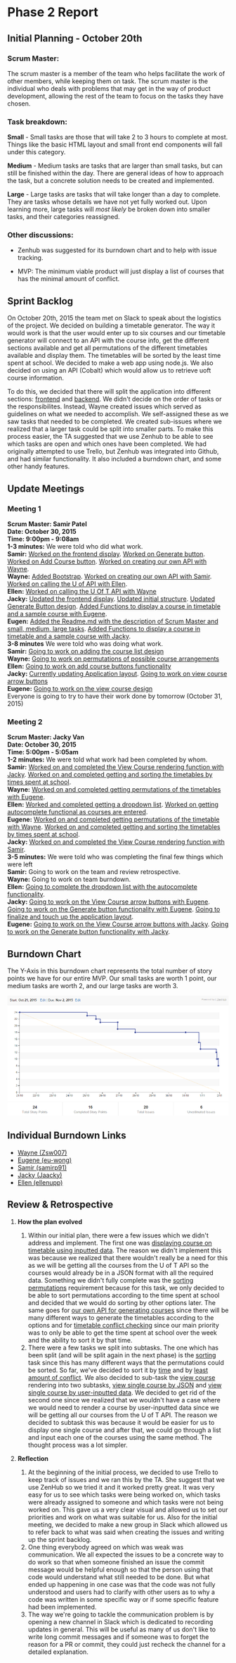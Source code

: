 # Phase 2 Report

## Initial Planning - October 20th
### Scrum Master:
The scrum master is a member of the team who helps facilitate the work of other members, while keeping them on task. The scrum master is the individual who deals with problems that may get in the way of product development, allowing the rest of the team to focus on the tasks they have chosen.

### Task breakdown:

**Small** - Small tasks are those that will take 2 to 3 hours to complete at most. Things like the basic HTML layout and small front end components will fall under this category.

**Medium** - Medium tasks are tasks that are larger than small tasks, but can still be finished within the day. There are general ideas of how to approach the task, but a concrete solution needs to be created and implemented.

**Large** - Large tasks are tasks that will take longer than a day to complete. They are tasks whose details we have not yet fully worked out. Upon learning more, large tasks will *most likely* be broken down into smaller tasks, and their categories reassigned.

### Other discussions:
- Zenhub was suggested for its burndown chart and to help with issue tracking.

- MVP: The minimum viable product will just display a list of courses that has the minimal amount of conflict.

## Sprint Backlog
On October 20th, 2015 the team met on Slack to speak about the logistics of the project. We decided on building a timetable generator. The way it would work is that the user would enter up to six courses and our timetable generator will connect to an API with the course info, get the different sections available and get all permutations of the different timetables available and display them. The timetables will be sorted by the least time spent at school. We decided to make a web app using node.js. We also decided on using an API (Cobalt) which would allow us to retrieve uoft course information.

To do this, we decided that there will split the application into different sections: [frontend](https://github.com/csc301-fall-2015/project-team12-L0101/issues?utf8=%E2%9C%93&q=+label%3Afrontend+) and [backend](https://github.com/csc301-fall-2015/project-team12-L0101/issues?utf8=%E2%9C%93&q=+label%3Abackend+). We didn't decide on the order of tasks or the responsibilites. Instead, Wayne created issues which served as guidelines on what we needed to accomplish. We self-assigned these as we saw tasks that needed to be completed. We created sub-issues where we realized that a larger task could be split into smaller parts. To make this process easier, the TA suggested that we use Zenhub to be able to see which tasks are open and which ones have been completed. We had originally attempted to use Trello, but Zenhub was integrated into Github, and had similar functionality. It also included a burndown chart, and some other handy features.

## Update Meetings

### Meeting 1
**Scrum Master: Samir Patel**  
**Date: October 30, 2015**  
**Time: 9:00pm - 9:08am**  
**1-3 minutes:** We were told who did what work.  
**Samir:** [Worked on the frontend display](https://github.com/csc301-fall-2015/project-team12-L0101/issues/5). [Worked on Generate button](https://github.com/csc301-fall-2015/project-team12-L0101/issues/8). [Worked on Add Course button](https://github.com/csc301-fall-2015/project-team12-L0101/issues/7). [Worked on creating our own API with Wayne](https://github.com/csc301-fall-2015/project-team12-L0101/issues/18).  
**Wayne:** [Added Bootstrap](https://github.com/csc301-fall-2015/project-team12-L0101/issues/23). [Worked on creating our own API with Samir](https://github.com/csc301-fall-2015/project-team12-L0101/issues/18). [Worked on calling the U of API with Ellen](https://github.com/csc301-fall-2015/project-team12-L0101/issues/15).  
**Ellen:** [Worked on calling the U Of T API with Wayne](https://github.com/csc301-fall-2015/project-team12-L0101/issues/15)  
**Jacky:** [Updated the frontend display](https://github.com/csc301-fall-2015/project-team12-L0101/issues/5). [Updated initial structure](https://github.com/csc301-fall-2015/project-team12-L0101/issues/7). [Updated Generate Button design](https://github.com/csc301-fall-2015/project-team12-L0101/issues/8). [Added Functions to display a course in timetable and a sample course with Eugene](https://github.com/csc301-fall-2015/project-team12-L0101/commit/d8afe919844e795add345ba7c8adb98f146bb316).  
**Eugen:** [Added the Readme.md with the description of Scrum Master and small, medium, large tasks](https://github.com/csc301-fall-2015/project-team12-L0101/commit/0e07a33a562cc161ccd14c9d06091aabe5ca288b). [Added Functions to display a course in timetable and a sample course with Jacky](https://github.com/csc301-fall-2015/project-team12-L0101/commit/d8afe919844e795add345ba7c8adb98f146bb316).  
**3-8 minutes** We were told who was doing what work.  
**Samir:** [Going to work on adding the course list design](https://github.com/csc301-fall-2015/project-team12-L0101/issues/19)  
**Wayne:** [Going to work on permutations of possible course arrangements](https://github.com/csc301-fall-2015/project-team12-L0101/issues/16)  
**Ellen:** [Going to work on add course buttons functionality](https://github.com/csc301-fall-2015/project-team12-L0101/issues/10)  
**Jacky:** [Currently updating Application layout](https://github.com/csc301-fall-2015/project-team12-L0101/issues/6). [Going to work on view course arrow buttons](https://github.com/csc301-fall-2015/project-team12-L0101/issues/13)  
**Eugene:** [Going to work on the view course design](https://github.com/csc301-fall-2015/project-team12-L0101/issues/9)  
Everyone is going to try to have their work done by tomorrow (October 31, 2015)

### Meeting 2
**Scrum Master: Jacky Van**  
**Date: October 30, 2015**  
**Time: 5:00pm - 5:05am**  
**1-2 minutes:** We were told what work had been completed by whom.  
**Samir:** [Worked on and completed the View Course rendering function with Jacky](https://github.com/csc301-fall-2015/project-team12-L0101/issues/12). [Worked on and completed getting and sorting the timetables by times spent at school](https://github.com/csc301-fall-2015/project-team12-L0101/issues/44).  
**Wayne:** [Worked on and completed getting permutations of the timetables with Eugene](https://github.com/csc301-fall-2015/project-team12-L0101/issues/16).  
**Ellen:** [Worked and completed getting a dropdown list](https://github.com/csc301-fall-2015/project-team12-L0101/issues/19). [Worked on getting autocomplete functional as courses are entered](https://github.com/csc301-fall-2015/project-team12-L0101/issues/10).  
**Eugene:** [Worked on and completed getting permutations of the timetable with Wayne](https://github.com/csc301-fall-2015/project-team12-L0101/issues/12). [Worked on and completed getting and sorting the timetables by times spent at school](https://github.com/csc301-fall-2015/project-team12-L0101/issues/44).  
**Jacky:** [Worked on and completed the View Course rendering function with Samir](https://github.com/csc301-fall-2015/project-team12-L0101/issues/12).  
**3-5 minutes:** We were told who was completing the final few things which were left  
**Samir:** Going to work on the team and review retrospective.  
**Wayne:** Going to work on team burndown.  
**Ellen:** [Going to complete the dropdown list with the autocomplete functionality](https://github.com/csc301-fall-2015/project-team12-L0101/issues/10).  
**Jacky:** [Going to work on the View Course arrow buttons with Eugene](https://github.com/csc301-fall-2015/project-team12-L0101/issues/13). [Going to work on the Generate button functionality with Eugene](https://github.com/csc301-fall-2015/project-team12-L0101/issues/11). [Going to finalize and touch up the application layout](https://github.com/csc301-fall-2015/project-team12-L0101/issues/6).  
**Eugene:**  [Going to work on the View Course arrow buttons with Jacky](https://github.com/csc301-fall-2015/project-team12-L0101/issues/13). [Going to work on the Generate button functionality with Jacky](https://github.com/csc301-fall-2015/project-team12-L0101/issues/11).

## Burndown Chart
The Y-Axis in this burndown chart represents the total number of story points we have for our entire MVP. Our small tasks are worth 1 point, our medium tasks are worth 2, and our large tasks are worth 3.

![team burndown](./burndown/team_burndown.png)

## Individual Burndown Links
* [Wayne (Zsw007)](./burndown/Zsw007.png)
* [Eugene (eu-wong)](./burndown/eu-wong.jpg)
* [Samir (samirp91)](./burndown/samirp91.jpg)
* [Jacky (Jaacky)](./burndown/Jaacky.jpg)
* [Ellen (ellenupp)](./burndown/ellenupp.png)

## Review & Retrospective
1.  **How the plan evolved**
    1. Within our initial plan, there were a few issues which we didn't address and 
    implement. The first one was [displaying course on timetable using inputted data](https://github.com/csc301-fall-2015/project-team12-L0101/issues/41). 
    The reason we didn't implement this was because we realized that there 
    wouldn't really be a need for this as we will be getting all the courses from the
    U of T API so the courses would already be in a JSON format with all the required
    data. Something we didn't fully complete was the [sorting permutations](https://github.com/csc301-fall-2015/project-team12-L0101/issues/44)
    requirement because for this task, we only decided to be able to sort permutations 
    according to the time spent at school and decided that we would do sorting by other
    options later. The same goes for [our own API for generating courses](https://github.com/csc301-fall-2015/project-team12-L0101/issues/17) since
    there will be many different ways to generate the timetables according to the
    options and for [timetable conflict checking](https://github.com/csc301-fall-2015/project-team12-L0101/issues/49) since our main priority was to
    only be able to get the time spent at school over the week and the ability to sort
    it by that time.
    2. There were a few tasks we split into subtasks. The one which has been split (and
    will be split again in the next phase) is the [sorting](https://github.com/csc301-fall-2015/project-team12-L0101/issues/44) task since this has 
    many different ways that the permutations could be sorted. So far, we've decided 
    to sort it by [time](https://github.com/csc301-fall-2015/project-team12-L0101/issues/50) and by [least amount of conflict](#https://github.com/csc301-fall-2015/project-team12-L0101/issues/9). We also decided
    to sub-task the [view course](https://github.com/csc301-fall-2015/project-team12-L0101/issues/12) rendering into two subtasks, [view single course by JSON](https://github.com/csc301-fall-2015/project-team12-L0101/issues/35)
    and [view single course by user-inputted data](https://github.com/csc301-fall-2015/project-team12-L0101/issues/41). We decided to get rid of the
    second one since we realized that we wouldn't have a case where we would need to 
    render a course by user-inputted data since we will be getting all our courses from
    the U of T API. The reason we decided to subtask this was because it would be
    easier for us to display one single course and after that, we could go through a 
    list and input each one of the courses using the same method. The thought process 
    was a lot simpler.  

2. **Reflection**
    1. At the beginning of the initial process, we decided to use Trello to keep 
    track of issues and we ran this by the TA. She suggest that we use ZenHub so 
    we tried it and it worked pretty great. It was very easy for us to see which tasks
    were being worked on, which tasks were already assigned to someone and which tasks
    were not being worked on. This gave us a very clear visual and allowed us to set
    our priorities and work on what was suitable for us. Also for the initial meeting,
    we decided to make a new group in Slack which allowed us to refer back to what was
    said when creating the issues and writing up the sprint backlog.  
    2. One thing everybody agreed on which was weak was communication. We all expected
    the issues to be a concrete way to do work so that when someone finished an issue
    the commit message would be helpful enough so that the person using that code
    would understand what still needed to be done. But what ended up happening in 
    one case was that the code was not fully understood and users had to clarify with
    other users as to why a code was written in some specific way or if some specific
    feature had been implemented.  
    3. The way we're going to tackle the communication problem is by opening a new
    channel in Slack which is dedicated to recording updates in general. This will be
    useful as many of us don't like to write long commit messages and if someone was
    to forget the reason for a PR or commit, they could just recheck the channel for
    a detailed explanation.
